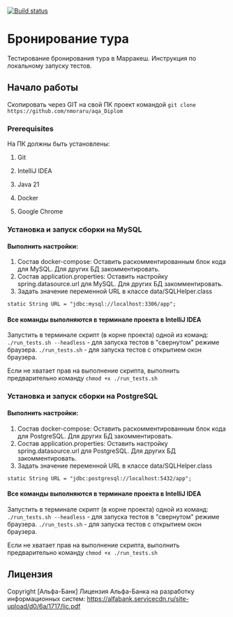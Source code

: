 [![Build status](https://ci.appveyor.com/api/projects/status/us68x2l2prt918lh?svg=true)](https://ci.appveyor.com/project/nmoraru/aqa-diplom)

# Бронирование тура

Тестирование бронирования тура в Марракеш. Инструкция по локальному запуску тестов.

## Начало работы

Скопировать через GIT на свой ПК проект командой `git clone https://github.com/nmoraru/aqa_Diplom`

### Prerequisites

На ПК должны быть установлены:

1. Git

2. IntelliJ IDEA

3. Java 21

4. Docker 

5. Google Chrome

### Установка и запуск сборки на MySQL
#### Выполнить настройки:
1. Состав docker-compose:
Оставить раскомментированным блок кода для MySQL. Для других БД закомментировать.
2. Состав application.properties:
Оставить настройку spring.datasource.url для MySQL. Для других БД закомментировать.
3. Задать значение переменной URL в классе data/SQLHelper.class

`static String URL = "jdbc:mysql://localhost:3306/app";`

#### Все команды выполняются в терминале проекта в IntelliJ IDEA

Запустить в терминале скрипт (в корне проекта) одной из команд:
`./run_tests.sh --headless` - для запуска тестов в "свернутом" режиме браузера.
`./run_tests.sh` - для запуска тестов с открытием окон браузера.

Если не хватает прав на выполнение скрипта, выполнить предварительно команду
`chmod +x ./run_tests.sh`

### Установка и запуск сборки на PostgreSQL
#### Выполнить настройки:
1. Состав docker-compose:
Оставить раскомментированным блок кода для PostgreSQL. Для других БД закомментировать.
2. Состав application.properties:
Оставить настройку spring.datasource.url для PostgreSQL. Для других БД закомментировать.
3. Задать значение переменной URL в классе data/SQLHelper.class

`static String URL = "jdbc:postgresql://localhost:5432/app";`


#### Все команды выполняются в терминале проекта в IntelliJ IDEA

Запустить в терминале скрипт (в корне проекта) одной из команд:
`./run_tests.sh --headless` - для запуска тестов в "свернутом" режиме браузера.
`./run_tests.sh` - для запуска тестов с открытием окон браузера.

Если не хватает прав на выполнение скрипта, выполнить предварительно команду
`chmod +x ./run_tests.sh`

## Лицензия

Copyright [Альфа-Банк] 
Лицензия Альфа-Банка на разработку информационных систем:
https://alfabank.servicecdn.ru/site-upload/d0/6a/1717/lic.pdf
